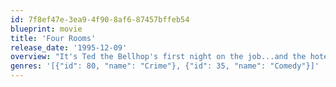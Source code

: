 ```yaml
---
id: 7f8ef47e-3ea9-4f90-8af6-87457bffeb54
blueprint: movie
title: 'Four Rooms'
release_date: '1995-12-09'
overview: "It's Ted the Bellhop's first night on the job...and the hotel's very unusual guests are about to place him in some outrageous predicaments. It seems that this evening's room service is serving up one unbelievable happening after another."
genres: '[{"id": 80, "name": "Crime"}, {"id": 35, "name": "Comedy"}]'
---
```

